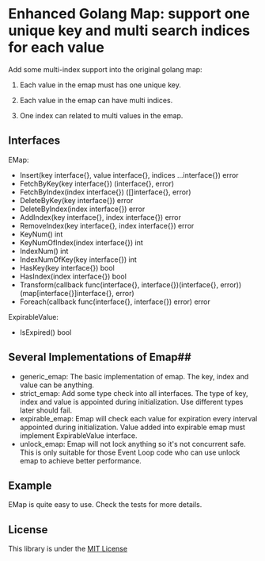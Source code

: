 # Enhanced Golang Map: support one unique key and multi search indices for each value #
Add some multi-index support into the original golang map:

1. Each value in the emap must has one unique key.

2. Each value in the emap can have multi indices.

3. One index can related to multi values in the emap.

## Interfaces ##
EMap:
- Insert(key interface{}, value interface{}, indices ...interface{}) error
- FetchByKey(key interface{}) (interface{}, error)
- FetchByIndex(index interface{}) ([]interface{}, error)
- DeleteByKey(key interface{}) error
- DeleteByIndex(index interface{}) error
- AddIndex(key interface{}, index interface{}) error
- RemoveIndex(key interface{}, index interface{}) error
- KeyNum() int
- KeyNumOfIndex(index interface{}) int
- IndexNum() int
- IndexNumOfKey(key interface{}) int
- HasKey(key interface{}) bool
- HasIndex(index interface{}) bool
- Transform(callback func(interface{}, interface{})(interface{}, error)) (map[interface{}]interface{}, error)
- Foreach(callback func(interface{}, interface{}) error) error

ExpirableValue:
- IsExpired() bool

## Several Implementations of Emap##
- generic_emap: The basic implementation of emap. The key, index and value can be anything.
- strict_emap: Add some type check into all interfaces. The type of key, index and value is appointed during initialization. Use different types  later should fail.
- expirable_emap: Emap will check each value for expiration every interval appointed during initialization. Value added into expirable emap must implement ExpirableValue interface.
- unlock_emap: Emap will not lock anything so it's not concurrent safe. This is only suitable for those Event Loop code who can use unlock emap to achieve better performance.

## Example ##
EMap is quite easy to use. Check the tests for more details.

## License ##
This library is under the [MIT License](http://opensource.org/licenses/MIT)
